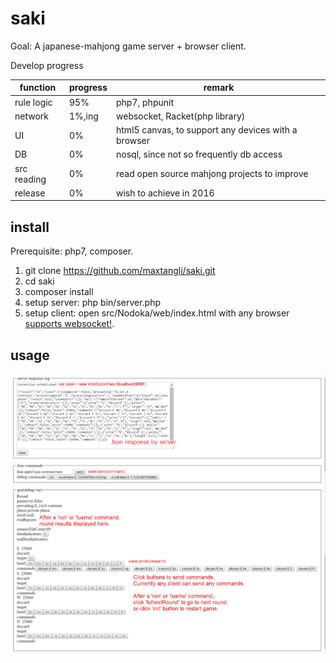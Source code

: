 # saki

Goal: A japanese-mahjong game server + browser client.

Develop progress

function   | progress | remark
---------- | -------- | ------
rule logic | 95%      | php7, phpunit
network    | 1%,ing   | websocket, Racket(php library)
UI         | 0%       | html5 canvas, to support any devices with a browser
DB         | 0%       | nosql, since not so frequently db access
src reading| 0%       | read open source mahjong projects to improve
release    | 0%       | wish to achieve in 2016

## install

Prerequisite: php7, composer.

1. git clone https://github.com/maxtangli/saki.git
2. cd saki
3. composer install
4. setup server: php bin/server.php
5. setup client: open src/Nodoka/web/index.html with any browser [supports websocket!](https://www.websocket.org/echo.html).

## usage

![demo UI screen shot by 2016-07-09](https://github.com/maxtangli/saki/blob/master/reference/Nodoka_dev.png)